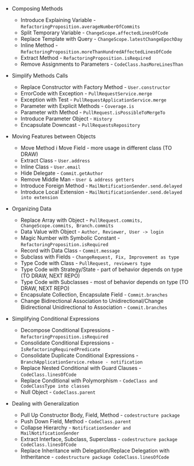 * Composing Methods
    * Introduce Explaining Variable - ```RefactoringProposition.averageNumberOfCommits```
    * Split Temporary Variable - ```ChangeScope.affectedLinesOfCode```
    * Replace Template with Query - ```ChangeScope.latestChangeEpochDay```
    * Inline Method - ```RefactoringProposition.moreThanHundredAffectedLinesOfCode```
    * Extract Method - ```RefactoringProposition.isRequired```
    * Remove Assignments to Parameters - ```CodeClass.hasMoreLinesThan```
    
* Simplify Methods Calls
    * Replace Constructor with Factory Method - ```User.constructor```
    * ErrorCode with Exception - ```PullRequestService.merge```
    * Exception with Test - ```PullRequestApplicationService.merge```
    * Parameter with Explicit Methods - ```Coverage.is```
    * Parameter with Method - ```PullRequest.isPossibleToMergeTo```
    * Introduce Parameter Object - ```History```
    * Encapsulate Downcast - ```PullRequestsRepository```
    
* Moving Features between Objects
    * Move Method i Move Field - more usage in different class (TO DRAW)
    * Extract Class - ```User.address```
    * Inline Class - ```User.email```
    * Hide Delegate - ```Commit.getAuthor```
    * Remove Middle Man - ```User & address getters```
    * Introduce Foreign Method - ```MailNotificationSender.send.delayed```
    * Introduce Local Extension - ```MailNotificationSender.send.delayed into extension```
    
* Organizing Data
    * Replace Array with Object - ```PullRequest.commits, ChangeScope.commits, Branch.commits```
    * Data Value with Object - ```Author, Reviewer, User -> login```
    * Magic Number with Symbolic Constant - ```RefactoringProposition.isRequired```
    * Record with Data Class - ```Commit.message```
    * Subclass with Fields - ```ChangeRequest, Fix, Improvement as type```
    * Type Code with Class - ```PullRequest, reviewers type```
    * Type Code with Strategy/State - part of behavior depends on type (TO DRAW, NEXT REPO) 
    * Type Code with Subclasses - most of behavior depends on type (TO DRAW, NEXT REPO)
    * Encapsulate Collection, Encapsulate Field - ```Commit.branches```
    * Change Bidirectional Association to Unidirectional/Change Bidirectional Unidirectional to Association - ```Commit.branches```
    
* Simplifying Conditional Expressions
    * Decompose Conditional Expressions - ```RefactoringProposition.isRequired```
    * Consolidate Conditional Expressions - ```IsRefactoringRequiredPredicate``` 
    * Consolidate Duplicate Conditional Expressions - ```BranchApplicationService.rebase - notification```
    * Replace Nested Conditional with Guard Clauses - ```CodeClass.linesOfCode```
    * Replace Conditional with Polymorphism - ```CodeClass and CodeClassType into classes```
    * Null Object - ```CodeClass.parent```
    
* Dealing with Generalization
    * Pull Up Constructor Body, Field, Method - ```codestructure package```
    * Push Down Field, Method - ```CodeClass.parent```
    * Collapse Hierarchy - ```NotificationSender and MailNotificationSender```
    * Extract Interface, Subclass, Superclass - ```codestructure package CodeClass.linesOfCode```
    * Replace Inheritance with Delegation/Replace Delegation with Intheritance - ```codestructure package CodeClass.linesOfCode```
